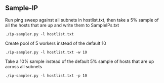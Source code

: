 ## Sample-IP

Run ping sweep against all subnets in hostlist.txt, then take a 5% sample of all the hosts that are up and write them to SampleIPs.txt

```./ip-sampler.py -l hostlist.txt```


Create pool of 5 workers instead of the default 10

```./ip-sampler.py -l hostlist.txt -w 10```


Take a 10% sample instead of the default 5% sample of hosts that are up across all subnets

```./ip-sampler.py -l hostlist.txt -p 10```
